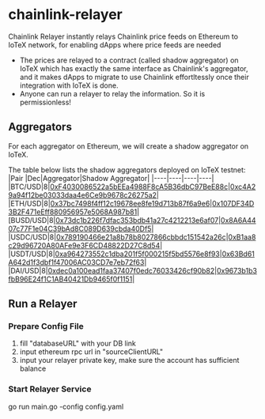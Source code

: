 # chainlink-relayer
Chainlink Relayer instantly relays Chainlink price feeds on Ethereum to IoTeX network, for enabling dApps where price feeds are needed
- The prices are relayed to a contract (called shadow aggregator) on IoTeX which has exactly the same interface as Chainlink's aggregator, and it makes dApps to migrate to use Chainlink effortltessly once their integration with IoTeX is done.
- Anyone can run a relayer to relay the information. So it is permissionless!


## Aggregators
For each aggregator on Ethereum, we will create a shadow aggregator on IoTeX. 

The table below lists the shadow aggregators deployed on IoTeX testnet:
|Pair |Dec|Aggregator|Shadow Aggregator|
|----|----|----|----|
|BTC/USD|8|[0xF4030086522a5bEEa4988F8cA5B36dbC97BeE88c](https://etherscan.io/address/0xF4030086522a5bEEa4988F8cA5B36dbC97BeE88c)|[0xc4A29a94f12be03033daa4e6Ce9b9678c26275a2](https://iotexscan.io/address/0xc4A29a94f12be03033daa4e6Ce9b9678c26275a2)|
|ETH/USD|8|[0x37bc7498f4ff12c19678ee8fe19d713b87f6a9e6](https://etherscan.io/address/0x37bc7498f4ff12c19678ee8fe19d713b87f6a9e6)|[0x107DF34D3B2F471eEff880956957e5068A987b81](https://iotexscan.io/address/0x107DF34D3B2F471eEff880956957e5068A987b81)|
[BUSD/USD|8|[0x73dc1b226f7dfac353bdb41a27c4212213e6af07](https://etherscan.io/address/0x73dc1b226f7dfac353bdb41a27c4212213e6af07)|[0x8A6A4407c77F1e04C39bAd8C089D639cbda40Df5](https://iotexscan.io/address/0x8A6A4407c77F1e04C39bAd8C089D639cbda40Df5)|
|USDC/USD|8|[0x789190466e21a8b78b8027866cbbdc151542a26c](https://etherscan.io/address/0x789190466e21a8b78b8027866cbbdc151542a26c)|[0xB1aa8c29d96720A80AFe9e3F6CD48822D27C8d54](https://iotexscan.io/address/0xB1aa8c29d96720A80AFe9e3F6CD48822D27C8d54)|
|USDT/USD|8|[0xa964273552c1dba201f5f000215f5bd5576e8f93](https://etherscan.io/address/0xa964273552c1dba201f5f000215f5bd5576e8f93)|[0x63Bd61A642d1f3dbf1f47006AC03CD7e7eb72f63](https://iotexscan.io/address/0x63Bd61A642d1f3dbf1f47006AC03CD7e7eb72f63)|
|DAI/USD|8|[0xdec0a100ead1faa37407f0edc76033426cf90b82](https://etherscan.io/address/0xdec0a100ead1faa37407f0edc76033426cf90b82)|[0x9673b1b3fbB96E24f1C1AB40421Db9465f0f1151](https://iotexscan.io/address/0x9673b1b3fbB96E24f1C1AB40421Db9465f0f1151)|

## Run a Relayer
### Prepare Config File
1. fill "databaseURL" with your DB link
2. input ethereum rpc url in "sourceClientURL"
3. input your relayer private key, make sure the account has sufficient balance 

### Start Relayer Service
go run main.go -config config.yaml
